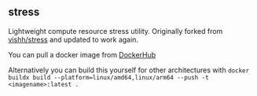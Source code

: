 stress
---

Lightweight compute resource stress utility. Originally forked from [vishh/stress](https://github.com/vishh/stress) and updated to work again.

You can pull a docker image from [DockerHub](https://hub.docker.com/repository/docker/helixspiral/stress)

Alternatively you can build this yourself for other architectures with `docker buildx build --platform=linux/amd64,linux/arm64 --push -t <imagename>:latest .`
